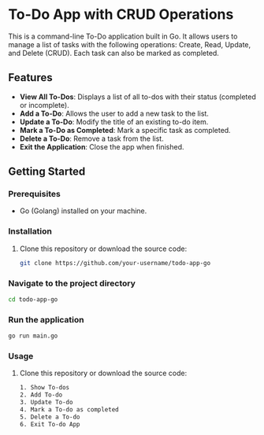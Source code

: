 # To-Do App with CRUD Operations

This is a command-line To-Do application built in Go. It allows users to manage a list of tasks with the following operations: Create, Read, Update, and Delete (CRUD). Each task can also be marked as completed.

## Features

- **View All To-Dos**: Displays a list of all to-dos with their status (completed or incomplete).
- **Add a To-Do**: Allows the user to add a new task to the list.
- **Update a To-Do**: Modify the title of an existing to-do item.
- **Mark a To-Do as Completed**: Mark a specific task as completed.
- **Delete a To-Do**: Remove a task from the list.
- **Exit the Application**: Close the app when finished.

## Getting Started

### Prerequisites

- Go (Golang) installed on your machine.

### Installation

1. Clone this repository or download the source code:
   ```bash
   git clone https://github.com/your-username/todo-app-go
   
### Navigate to the project directory
```bash
cd todo-app-go
```

### Run the application
```bash
go run main.go
```

### Usage
1. Clone this repository or download the source code:
   ```bash
   1. Show To-dos
   2. Add To-do
   3. Update To-do
   4. Mark a To-do as completed
   5. Delete a To-do
   6. Exit To-do App
 ```
